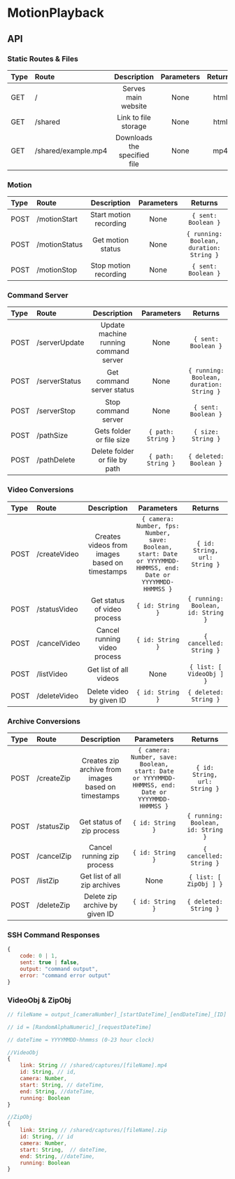 # MotionPlayback

## API

### Static Routes & Files

|Type|Route|Description|Parameters|Returns|
| :-|:- |:-:|:-:|:-:|
|GET|/|Serves main website|None|html|
|GET|/shared|Link to file storage|None|html|
|GET|/shared/example.mp4|Downloads the specified file|None|mp4|

### Motion

|Type|Route|Description|Parameters|Returns|
| :-|:- |:-:|:-:|:-:|
|POST|/motionStart|Start motion recording|None|`{ sent: Boolean }`|
|POST|/motionStatus|Get motion status|None|`{ running: Boolean, duration: String }`|
|POST|/motionStop|Stop motion recording|None|`{ sent: Boolean }`|

### Command Server

|Type|Route|Description|Parameters|Returns|
| :-|:- |:-:|:-:|:-:|
|POST|/serverUpdate|Update machine running command server|None|`{ sent: Boolean }`|
|POST|/serverStatus|Get command server status|None|`{ running: Boolean, duration: String }`|
|POST|/serverStop|Stop command server|None|`{ sent: Boolean }`|
|POST|/pathSize|Gets folder or file size|`{ path: String }`|`{ size: String }`|
|POST|/pathDelete|Delete folder or file by path|`{ path: String }`|`{ deleted: Boolean }`|

### Video Conversions

|Type|Route|Description|Parameters|Returns|
| :-|:- |:-:|:-:|:-:|
|POST|/createVideo|Creates videos from images based on timestamps|`{ camera: Number, fps: Number, save: Boolean, start: Date or YYYYMMDD-HHMMSS, end: Date or YYYYMMDD-HHMMSS }`|`{ id: String, url: String }`|
|POST|/statusVideo|Get status of video process|`{ id: String }`|`{ running: Boolean, id: String }`|
|POST|/cancelVideo|Cancel running video process|`{ id: String }`|`{ cancelled: String }`|
|POST|/listVideo|Get list of all videos|None|`{ list: [ VideoObj ] }`|
|POST|/deleteVideo|Delete video by given ID|`{ id: String }`|`{ deleted: String }`|

### Archive Conversions

|Type|Route|Description|Parameters|Returns|
| :-|:- |:-:|:-:|:-:|
|POST|/createZip|Creates zip archive from images based on timestamps|`{ camera: Number, save: Boolean, start: Date or YYYYMMDD-HHMMSS, end: Date or YYYYMMDD-HHMMSS }`|`{ id: String, url: String }`|
|POST|/statusZip|Get status of zip process|`{ id: String }`|`{ running: Boolean, id: String }`|
|POST|/cancelZip|Cancel running zip process|`{ id: String }`|`{ cancelled: String }`|
|POST|/listZip|Get list of all zip archives|None|`{ list: [ ZipObj ] }`|
|POST|/deleteZip|Delete zip archive by given ID|`{ id: String }`|`{ deleted: String }`|


### SSH Command Responses

```javascript
{
    code: 0 | 1,
    sent: true | false,
    output: "command output",
    error: "command error output"
}
```

### VideoObj & ZipObj

```javascript
// fileName = output_[cameraNumber]_[startDateTime]_[endDateTime]_[ID]

// id = [RandomAlphaNumeric]_[requestDateTime]

// dateTime = YYYYMMDD-hhmmss (0-23 hour clock)

//VideoObj
{
    link: String // /shared/captures/[fileName].mp4
    id: String, // id,
    camera: Number,
    start: String, // dateTime,
    end: String, //dateTime,
    running: Boolean
}

//ZipObj
{
    link: String // /shared/captures/[fileName].zip
    id: String, // id
    camera: Number,
    start: String,  // dateTime,
    end: String, //dateTime,
    running: Boolean
}
```
